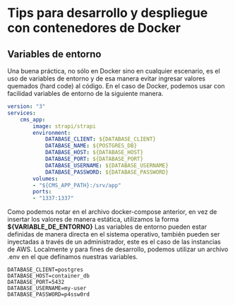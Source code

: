 # Tips para desarrollo y despliegue con contenedores de Docker

## Variables de entorno
Una buena práctica, no sólo en Docker sino en cualquier escenario, es el uso de variables de entorno y de esa manera evitar ingresar valores quemados (hard code) al código.
En el caso de Docker, podemos usar con facilidad variables de entorno de la siguiente manera.
```yaml
version: "3"
services:
	cms_app:
		image: strapi/strapi
		environment:
			DATABASE_CLIENT: ${DATABASE_CLIENT}
			DATABASE_NAME: ${POSTGRES_DB}
			DATABASE_HOST: ${DATABASE_HOST}
			DATABASE_PORT: ${DATABASE_PORT}
			DATABASE_USERNAME: ${DATABASE_USERNAME}
			DATABASE_PASSWORD: ${DATABASE_PASSWORD}
		volumes:
		- "${CMS_APP_PATH}:/srv/app"
		ports:
		- "1337:1337"
```
Como podemos notar en el archivo docker-compose anterior, en vez de insertar los valores de manera estática, utilizamos la forma **${VARIABLE_DE_ENTORNO}**
Las variables de entorno pueden estar definidas de manera directa en el sistema operativo, también pueden ser inyectadas a través de un administrador, este es el caso de las instancias de AWS. Localmente y para fines de desarrollo, podemos utilizar un archivo .env en el que definamos nuestras variables.
```
DATABASE_CLIENT=postgres
DATABASE_HOST=container_db
DATABASE_PORT=5432
DATABASE_USERNAME=my-user
DATABASE_PASSWORD=p4ssw0rd
```

<!--stackedit_data:
eyJoaXN0b3J5IjpbNjczMTEyODU0LDE4ODA3NTA1NCwtNjUwNT
Y1OTAxXX0=
-->